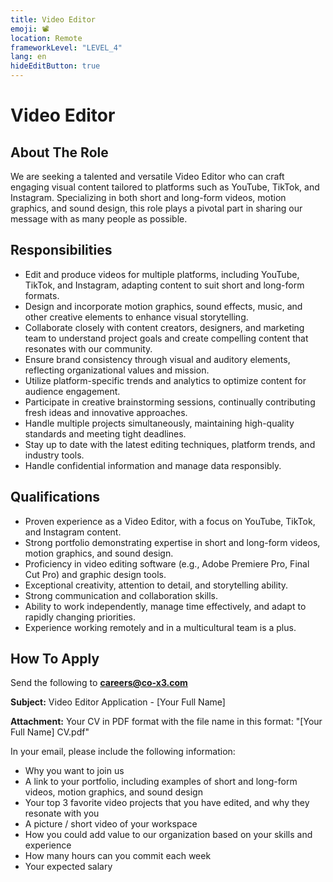 ```yaml
---
title: Video Editor
emoji: 📽️
location: Remote
frameworkLevel: "LEVEL_4"
lang: en
hideEditButton: true
---
```


# Video Editor

## About The Role

We are seeking a talented and versatile Video Editor who can craft engaging visual content tailored to platforms such as YouTube, TikTok, and Instagram. Specializing in both short and long-form videos, motion graphics, and sound design, this role plays a pivotal part in sharing our message with as many people as possible.

## Responsibilities

- Edit and produce videos for multiple platforms, including YouTube, TikTok, and Instagram, adapting content to suit short and long-form formats.
- Design and incorporate motion graphics, sound effects, music, and other creative elements to enhance visual storytelling.
- Collaborate closely with content creators, designers, and marketing team to understand project goals and create compelling content that resonates with our community.
- Ensure brand consistency through visual and auditory elements, reflecting organizational values and mission.
- Utilize platform-specific trends and analytics to optimize content for audience engagement.
- Participate in creative brainstorming sessions, continually contributing fresh ideas and innovative approaches.
- Handle multiple projects simultaneously, maintaining high-quality standards and meeting tight deadlines.
- Stay up to date with the latest editing techniques, platform trends, and industry tools.
- Handle confidential information and manage data responsibly.

## Qualifications

- Proven experience as a Video Editor, with a focus on YouTube, TikTok, and Instagram content.
- Strong portfolio demonstrating expertise in short and long-form videos, motion graphics, and sound design.
- Proficiency in video editing software (e.g., Adobe Premiere Pro, Final Cut Pro) and graphic design tools.
- Exceptional creativity, attention to detail, and storytelling ability.
- Strong communication and collaboration skills.
- Ability to work independently, manage time effectively, and adapt to rapidly changing priorities.
- Experience working remotely and in a multicultural team is a plus.

## How To Apply

Send the following to **[careers@co-x3.com](mailto:careers@co-x3.com)**

**Subject:** Video Editor Application - [Your Full Name]

**Attachment:** Your CV in PDF format with the file name in this format: "[Your Full Name] CV.pdf"

In your email, please include the following information:

- Why you want to join us
- A link to your portfolio, including examples of short and long-form videos, motion graphics, and sound design
- Your top 3 favorite video projects that you have edited, and why they resonate with you
- A picture / short video of your workspace
- How you could add value to our organization based on your skills and experience
- How many hours can you commit each week
- Your expected salary